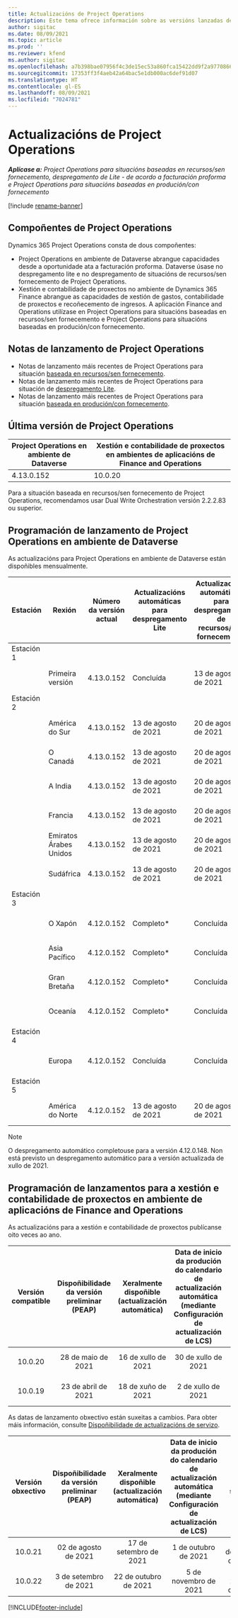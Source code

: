 ```yaml
---
title: Actualizacións de Project Operations
description: Este tema ofrece información sobre as versións lanzadas de Dynamics 365 Project Operations.
author: sigitac
ms.date: 08/09/2021
ms.topic: article
ms.prod: ''
ms.reviewer: kfend
ms.author: sigitac
ms.openlocfilehash: a7b398bae07956f4c3de15ec53a860fca15422dd9f2a977086669ebf2fcdb240
ms.sourcegitcommit: 17353ff3f4aeb42a64bac5e1db000ac6def91d07
ms.translationtype: HT
ms.contentlocale: gl-ES
ms.lasthandoff: 08/09/2021
ms.locfileid: "7024781"
---
```

# <a name="project-operations-updates"></a>Actualizacións de Project Operations

_**Aplícase a:** Project Operations para situacións baseadas en recursos/sen fornecemento, despregamento de Lite - de acordo a facturación proforma e Project Operations para situacións baseadas en produción/con fornecemento_

[!include [rename-banner](~/includes/cc-data-platform-banner.md)]

## <a name="project-operations-components"></a>Compoñentes de Project Operations

Dynamics 365 Project Operations consta de dous compoñentes:

- Project Operations en ambiente de Dataverse abrangue capacidades desde a oportunidade ata a facturación proforma. Dataverse úsase no despregamento lite e no despregamento de situacións de recursos/sen fornecemento de Project Operations.
- Xestión e contabilidade de proxectos no ambiente de Dynamics 365 Finance abrangue as capacidades de xestión de gastos, contabilidade de proxectos e recoñecemento de ingresos. A aplicación Finance and Operations utilízase en Project Operations para situacións baseadas en recursos/sen fornecemento e Project Operations para situacións baseadas en produción/con fornecemento.

## <a name="project-operations-release-notes"></a>Notas de lanzamento de Project Operations
- Notas de lanzamento máis recentes de Project Operations para situación [baseada en recursos/sen fornecemento](whats-new-july-2021-resource-based.md).
- Notas de lanzamento máis recentes de Project Operations para situación de [despregamento Lite](../pro/whats-new/whats-new-july-2021-lite.md).
- Notas de lanzamento máis recentes de Project Operations para situación [baseada en produción/con fornecemento](../prod-pma/whats-new/whats-new-jul-2021-stocked.md).

## <a name="project-operations-latest-version"></a>Última versión de Project Operations

| Project Operations en ambiente de Dataverse | Xestión e contabilidade de proxectos en ambientes de aplicacións de Finance and Operations | 
| --- | --- |
| 4.13.0.152 | 10.0.20 |

Para a situación baseada en recursos/sen fornecemento de Project Operations, recomendamos usar Dual Write Orchestration versión 2.2.2.83 ou superior.

## <a name="release-schedule-for-project-operations-on-dataverse-environment"></a>Programación de lanzamento de Project Operations en ambiente de Dataverse

As actualizacións para Project Operations en ambiente de Dataverse están dispoñibles mensualmente. 

| Estación | Rexión | Número da versión actual | Actualizacións automáticas para despregamento Lite | Actualizacións automáticas para despregamento de recursos/sen fornecemento | Número da versión seguinte | A seguinte versión está dispoñible xeralmente |
|-----------|-----------------------|-----------------|--------------------|---------------------|---------------------|---------------------|
| Estación 1 |   &nbsp;              |    &nbsp;       | &nbsp;             |      &nbsp;         |      &nbsp;         |      &nbsp;         |
|   &nbsp;  | Primeira versión         |  4.13.0.152     | Concluída           | 13 de agosto de 2021     | A determinar                 | 27 de agosto de 2021     |
| Estación 2 |   &nbsp;              |    &nbsp;       | &nbsp;             |      &nbsp;         |      &nbsp;         |      &nbsp;         |
|   &nbsp;  | América do Sur         |  4.13.0.152     | 13 de agosto de 2021    | 20 de agosto de 2021     | A determinar                 | 27 de agosto de 2021     |
|    &nbsp; | O Canadá                |  4.13.0.152     | 13 de agosto de 2021    | 20 de agosto de 2021     | A determinar                 | 27 de agosto de 2021     |
|   &nbsp;  | A India                 |  4.13.0.152     | 13 de agosto de 2021    | 20 de agosto de 2021     | A determinar                 | 27 de agosto de 2021     |
|   &nbsp;  | Francia                |  4.13.0.152     | 13 de agosto de 2021    | 20 de agosto de 2021     | A determinar                 | 27 de agosto de 2021     |
|   &nbsp;  | Emiratos Árabes Unidos  |  4.13.0.152     | 13 de agosto de 2021    | 20 de agosto de 2021     | A determinar                 | 27 de agosto de 2021     |
|   &nbsp;  | Sudáfrica          |  4.13.0.152     | 13 de agosto de 2021    | 20 de agosto de 2021     | A determinar                 | 27 de agosto de 2021     |
| Estación 3 |      &nbsp;           |     &nbsp;      |     &nbsp;         |      &nbsp;         |      &nbsp;         |      &nbsp;         |
|   &nbsp;  | O Xapón                 |  4.12.0.152     | Completo*          | Concluída            | 4.13.0.152          | 13 de agosto de 2021     |
|   &nbsp;  | Asia Pacífico          |  4.12.0.152     | Completo*          | Concluída            | 4.13.0.152          | 13 de agosto de 2021     |
|   &nbsp;  | Gran Bretaña         |  4.12.0.152     | Completo*          | Concluída            | 4.13.0.152          | 13 de agosto de 2021     |
|   &nbsp;  | Oceanía               |  4.12.0.152     | Completo*          | Concluída            | 4.13.0.152          | 13 de agosto de 2021     |
| Estación 4 |     &nbsp;            |     &nbsp;      |     &nbsp;         |      &nbsp;         |      &nbsp;         |      &nbsp;         |
|   &nbsp;  | Europa                |  4.12.0.152     | Concluída           | Concluída            | 4.13.0.152          | 20 de agosto de 2021     |
| Estación 5 |     &nbsp;            |     &nbsp;      |     &nbsp;         |      &nbsp;         |      &nbsp;         |      &nbsp;         |
|   &nbsp;  | América do Norte         |  4.12.0.152     | 13 de agosto de 2021    | 20 de agosto de 2021     | 4.13.0.152          | 27 de agosto de 2021     |


> [!NOTE]
> O despregamento automático completouse para a versión 4.12.0.148. Non está previsto un despregamento automático para a versión actualizada de xullo de 2021.

## <a name="release-schedule-for-project-management-and-accounting-in-the-finance-and-operations-apps-environment"></a>Programación de lanzamentos para a xestión e contabilidade de proxectos en ambiente de aplicacións de Finance and Operations

As actualizacións para a xestión e contabilidade de proxectos publícanse oito veces ao ano.

|          Versión compatible          | Dispoñibilidade da versión preliminar (PEAP) | Xeralmente dispoñible (actualización automática) | Data de inicio da produción do calendario de actualización automática (mediante Configuración de actualización de LCS) |   Fin do servizo   |
|:-------------------------:|:---------------------------:|:---------------------------------:|:--------------------------------------------------------------------:|:------------------:|
|          10.0.20          |         28 de maio de 2021        |           16 de xullo de 2021           |                             30 de xullo de 2021                             |  22 de outubro de 2021  |
|          10.0.19          |        23 de abril de 2021       |            18 de xuño de 2021           |                             2 de xullo de 2021                             | 17 de setembro de 2021 |



As datas de lanzamento obxectivo están suxeitas a cambios. Para obter máis información, consulte [Dispoñibilidade de actualizacións de servizo](/dynamics365/fin-ops-core/fin-ops/get-started/public-preview-releases?toc=%2fdynamics365%2ffinance%2ftoc.json).

|          Versión obxectivo          | Dispoñibilidade da versión preliminar (PEAP) | Xeralmente dispoñible (actualización automática) | Data de inicio da produción do calendario de actualización automática (mediante Configuración de actualización de LCS) |   Fin do servizo   |
|:-------------------------:|:---------------------------:|:---------------------------------:|:--------------------------------------------------------------------:|:------------------:|
|          10.0.21          |         02 de agosto de 2021     |           17 de setembro de 2021      |                             1 de outubro de 2021                           |  10 de decembro de 2021  |
|          10.0.22          |      3 de setembro de 2021      |          22 de outubro de 2021         |                           5 de novembro de 2021                           |  14 de xaneiro de 2022  |

[!INCLUDE[footer-include](../includes/footer-banner.md)]
